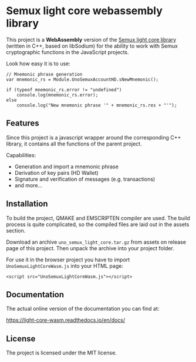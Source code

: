 Semux light core webassembly library
====================================

This project is a **WebAssembly** version of the [Semux light core library](https://github.com/uno-labs/semux-light-core) 
(written in C++, based on libSodium) for the ability to work with Semux cryptographic functions in the JavaScript projects.

Look how easy it is to use:

    // Mnemonic phrase generation
    var mnemonic_rs = Module.UnoSemuxAccountHD.sNewMnemonic();

    if (typeof mnemonic_rs.error != "undefined")
        console.log(mnemonic_rs.error);
    else
        console.log("New mnemonic phrase '" + mnemonic_rs.res + "'");


Features
--------

Since this project is a javascript wrapper around the corresponding C++ library, 
it contains all the functions of the parent project.

Capabilities:

- Generation and import a mnemonic phrase
- Derivation of key pairs (HD Wallet)
- Signature and verification of messages (e.g. transactions)
- and more...


Installation
------------

To build the project, QMAKE and EMSCRIPTEN compiler are used. The build process is quite complicated,
so the compiled files are laid out in the assets section.

Download an archive `uno_semux_light_core.tar.gz` from assets on release page of this project.
Then unpack the archive into your project folder.

For use it in the browser project you have to import `UnoSemuxLightCoreWasm.js` into your HTML page: 

    <script src="UnoSemuxLightCoreWasm.js"></script>

Documentation
-------------

The actual online version of the documentation you can find at:

https://light-core-wasm.readthedocs.io/en/docs/

License
-------

The project is licensed under the MIT license.

